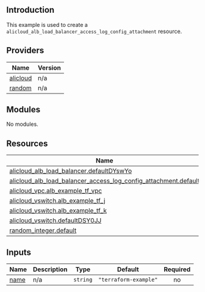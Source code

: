 ## Introduction

This example is used to create a `alicloud_alb_load_balancer_access_log_config_attachment` resource.

<!-- BEGIN_TF_DOCS -->
## Providers

| Name | Version |
|------|---------|
| <a name="provider_alicloud"></a> [alicloud](#provider\_alicloud) | n/a |
| <a name="provider_random"></a> [random](#provider\_random) | n/a |

## Modules

No modules.

## Resources

| Name | Type |
|------|------|
| [alicloud_alb_load_balancer.defaultDYswYo](https://registry.terraform.io/providers/aliyun/alicloud/latest/docs/resources/alb_load_balancer) | resource |
| [alicloud_alb_load_balancer_access_log_config_attachment.default](https://registry.terraform.io/providers/aliyun/alicloud/latest/docs/resources/alb_load_balancer_access_log_config_attachment) | resource |
| [alicloud_vpc.alb_example_tf_vpc](https://registry.terraform.io/providers/aliyun/alicloud/latest/docs/resources/vpc) | resource |
| [alicloud_vswitch.alb_example_tf_j](https://registry.terraform.io/providers/aliyun/alicloud/latest/docs/resources/vswitch) | resource |
| [alicloud_vswitch.alb_example_tf_k](https://registry.terraform.io/providers/aliyun/alicloud/latest/docs/resources/vswitch) | resource |
| [alicloud_vswitch.defaultDSY0JJ](https://registry.terraform.io/providers/aliyun/alicloud/latest/docs/resources/vswitch) | resource |
| [random_integer.default](https://registry.terraform.io/providers/hashicorp/random/latest/docs/resources/integer) | resource |

## Inputs

| Name | Description | Type | Default | Required |
|------|-------------|------|---------|:--------:|
| <a name="input_name"></a> [name](#input\_name) | n/a | `string` | `"terraform-example"` | no |
<!-- END_TF_DOCS -->
